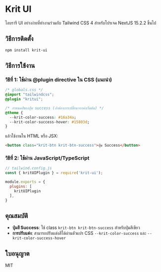 # Krit UI

ไลบรารี UI อย่างง่ายที่ทำงานร่วมกับ Tailwind CSS 4 สำหรับโปรเจค NextJS 15.2.2 ขึ้นไป

## วิธีการติดตั้ง

```bash
npm install krit-ui
```

## วิธีการใช้งาน

### วิธีที่ 1: ใช้ผ่าน @plugin directive ใน CSS (แนะนำ)

```css
/* globals.css */
@import "tailwindcss";
@plugin "kritui";

/* กำหนดสีของปุ่ม success (ถ้าต้องการเปลี่ยนจากค่าเริ่มต้น) */
@theme {
  --krit-color-success: #16a34a;
  --krit-color-success-hover: #15803d;
}
```

แล้วใช้งานใน HTML หรือ JSX:

```html
<button class="krit-btn krit-btn-success">ปุ่ม Success</button>
```

### วิธีที่ 2: ใช้ผ่าน JavaScript/TypeScript

```js
// tailwind.config.js
const { kritUIPlugin } = require('krit-ui');

module.exports = {
  plugins: [
    kritUIPlugin
  ],
}
```

## คุณสมบัติ

- **ปุ่มสี Success**: ใช้ class `krit-btn krit-btn-success` สำหรับปุ่มสีเขียว
- **การปรับแต่ง**: สามารถปรับแต่งสีได้ผ่านตัวแปร CSS `--krit-color-success` และ `--krit-color-success-hover`

## ใบอนุญาต

MIT
